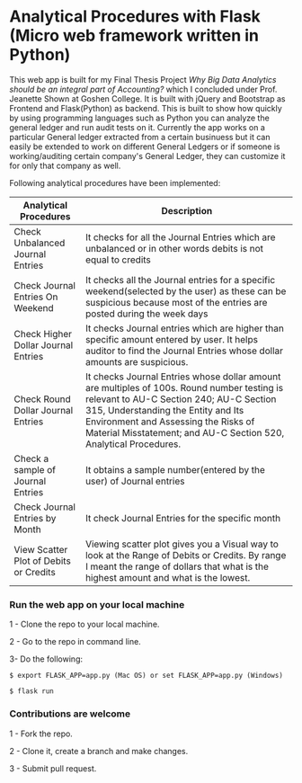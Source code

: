 # Analytical Procedures with Flask (Micro web framework written in Python)
 
This web app is built for my Final Thesis Project *Why Big Data Analytics should be an integral part of Accounting?* which I concluded under Prof. Jeanette Shown at Goshen College. It is built with jQuery and Bootstrap as Frontend and Flask(Python) as backend. This is built to show how quickly by using programming languages such as Python you can analyze the general ledger and run audit tests on it. Currently the app works on a particular General ledger extracted from a certain businuess but it can easily be extended to work on different General Ledgers or if someone is working/auditing certain company's General Ledger, they can customize it for only that company as well.

Following analytical procedures have been implemented:

| Analytical Procedures  | Description |
|----------------|-------------|
|Check Unbalanced Journal Entries| It checks for all the Journal Entries which are unbalanced or in other words debits is not equal to credits|
|Check Journal Entries On Weekend|It checks all the Journal entries for a specific weekend(selected by the user) as these can be suspicious because most of the entries are posted during the week days|
|Check Higher Dollar Journal Entries|It checks Journal entries which are higher than specific amount entered by user. It helps auditor to find the Journal Entries whose dollar amounts are suspicious.|
|Check Round Dollar Journal Entries|It checks Journal Entries whose dollar amount are multiples of 100s. Round number testing is relevant to AU-C Section 240; AU-C Section 315, Understanding the Entity and Its Environment and Assessing the Risks of Material Misstatement; and AU-C Section 520, Analytical Procedures.|
|Check a sample of Journal Entries|It obtains a sample number(entered by the user) of Journal entries|
|Check Journal Entries by Month|It check Journal Entries for the specific month|
|View Scatter Plot of Debits or Credits|Viewing scatter plot gives you a Visual way to look at the Range of Debits or Credits. By range I meant the range of dollars that what is the highest amount and what is the lowest.|


### Run the web app on your local machine

1 - Clone the repo to your local machine.

2 - Go to the repo in command line.

3- Do the following:

    $ export FLASK_APP=app.py (Mac OS) or set FLASK_APP=app.py (Windows)

    $ flask run

### Contributions are welcome

1 - Fork the repo.

2 - Clone it, create a branch and make changes.

3 - Submit pull request.



